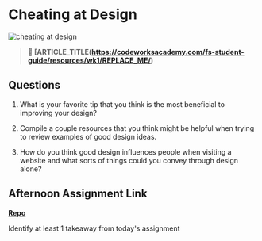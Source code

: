 # Cheating at Design

![cheating at design](https://bcw.blob.core.windows.net/public/img/courses/5247609446691139)

> **📖 [ARTICLE_TITLE(https://codeworksacademy.com/fs-student-guide/resources/wk1/REPLACE_ME/)**

## Questions

1. What is your favorite tip that you think is the most beneficial to improving your design?

2. Compile a couple resources that you think might be helpful when trying to review examples of good design ideas.

3. How do you think good design influences people when visiting a website and what sorts of things could you convey through design alone?

## Afternoon Assignment Link

**[Repo](https://github.com/{{ghname}}/<ASSIGNMENT_REPO>)**

Identify at least 1 takeaway from today's assignment
